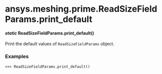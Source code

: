 # ansys.meshing.prime.ReadSizeFieldParams.print_default

<a id="ansys.meshing.prime.ReadSizeFieldParams.print_default"></a>

#### *static* ReadSizeFieldParams.print_default()

Print the default values of `ReadSizeFieldParams` object.

### Examples

```pycon
>>> ReadSizeFieldParams.print_default()
```

<!-- !! processed by numpydoc !! -->
